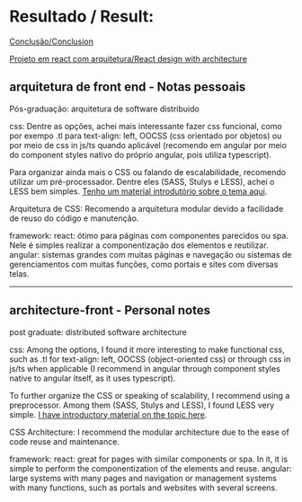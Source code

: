 # Resultado / Result:

[Conclusão/Conclusion](https://medium.com/@dsperax/front-end-architecture-16df423eace2)

[Projeto em react com arquitetura/React design with architecture](https://github.com/dsperax/architecture-front/tree/main/poc-modular-architecture-react)

## arquitetura de front end - Notas pessoais
Pós-graduação: arquitetura de software distribuido

css: 
Dentre as opções, achei mais interessante fazer css funcional, como por exempo .tl para text-align: left, OOCSS (css orientado por objetos) ou por meio de css in js/ts quando aplicável (recomendo em angular por meio do component styles nativo do próprio angular, pois utiliza typescript).

Para organizar ainda mais o CSS ou falando de escalabilidade, recomendo utilizar um pré-processador. Dentre eles (SASS, Stulys e LESS), achei o LESS bem simples. [Tenho um material introdutório sobre o tema aqui](https://github.com/dsperax/pdf-for-download/blob/main/Less%20-%20B%C3%A1sico%20(PT-BR)/Less%20-%20B%C3%A1sico.pdf).

Arquitetura de CSS: Recomendo a arquitetura modular devido a facilidade de reuso do código e manutenção.

framework:
react: ótimo para páginas com componentes parecidos ou spa. Nele é simples realizar a componentização dos elementos e reutilizar.
angular: sistemas grandes com muitas páginas e navegação ou sistemas de gerenciamentos com muitas funções, como portais e sites com diversas telas.

<hr>

## architecture-front - Personal notes
post graduate: distributed software architecture

css:
Among the options, I found it more interesting to make functional css, such as .tl for text-align: left, OOCSS (object-oriented css) or through css in js/ts when applicable (I recommend in angular through component styles native to angular itself, as it uses typescript).

To further organize the CSS or speaking of scalability, I recommend using a preprocessor. Among them (SASS, Stulys and LESS), I found LESS very simple. [I have introductory material on the topic here](https://github.com/dsperax/pdf-for-download/blob/main/Less%20-%20B%C3%A1sico%20(PT-BR)/Less%20-%20B%C3%A1sico.pdf).

CSS Architecture: I recommend the modular architecture due to the ease of code reuse and maintenance.

framework:
react: great for pages with similar components or spa. In it, it is simple to perform the componentization of the elements and reuse.
angular: large systems with many pages and navigation or management systems with many functions, such as portals and websites with several screens.

